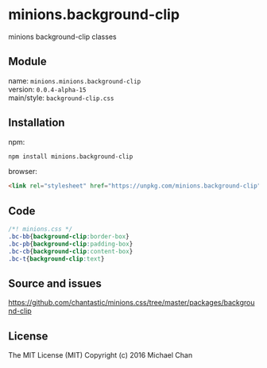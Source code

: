 # minions.background-clip
minions background-clip classes

## Module
name: `minions.minions.background-clip`  
version: `0.0.4-alpha-15`  
main/style: `background-clip.css`  

## Installation
npm:
```bash
npm install minions.background-clip
```

browser:
```html
<link rel="stylesheet" href="https://unpkg.com/minions.background-clip" />
```

## Code
```css
/*! minions.css */
.bc-bb{background-clip:border-box}
.bc-pb{background-clip:padding-box}
.bc-cb{background-clip:content-box}
.bc-t{background-clip:text}

```

## Source and issues

https://github.com/chantastic/minions.css/tree/master/packages/background-clip

## License

The MIT License (MIT)
Copyright (c) 2016 Michael Chan